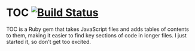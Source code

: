 # TOC [![Build Status](https://travis-ci.org/danascheider/toc.svg?branch=master)](https://travis-ci.org/danascheider/toc)
TOC is a Ruby gem that takes JavaScript files and adds tables of 
contents to them, making it easier to find key sections of code
in longer files. I just started it, so don't get too excited.